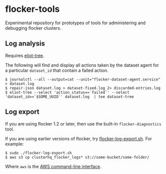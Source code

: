# flocker-tools

Experimental repository for prototypes of tools for administering and debugging
flocker clusters.

## Log analysis

Requires [eliot-tree](https://github.com/jonathanj/eliottree).

The following will find and display all actions taken by the dataset agent for
a particular `dataset_id` that contain a failed action.

```
$ journalctl --all --output=cat --unit="flocker-dataset-agent.service" > dataset.log
$ repair-json dataset.log > dataset-fixed.log 2> discarded-entries.log
$ eliot-tree --select 'action_status==`failed`' --select 'dataset_id==`$SOME_UUID`' dataset.log  | tee dataset-tree
```

## Log export

If you are using flocker 1.2 or later, then use the built-in
`flocker-diagnostics` tool.

If you are using earlier versions of flocker, try
[flocker-log-export.sh](flocker-log-export.sh). For example:

```
$ sudo ./flocker-log-export.sh
$ aws s3 cp clusterhq_flocker_logs* s3://some-bucket/some-folder/
```

Where `aws` is the [AWS command-line interface](https://aws.amazon.com/cli/).
